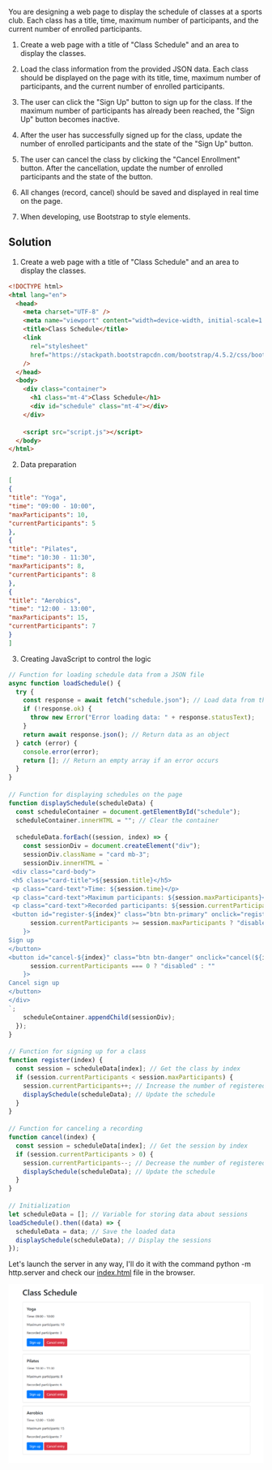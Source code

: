 You are designing a web page to display the schedule of classes at a sports club. Each class has a title, time, maximum number of participants, and the current number of enrolled participants.

1. Create a web page with a title of "Class Schedule" and an area to display the classes.

2. Load the class information from the provided JSON data. Each class should be displayed on the page with its title, time, maximum number of participants, and the current number of enrolled participants.

3. The user can click the "Sign Up" button to sign up for the class. If the maximum number of participants has already been reached, the "Sign Up" button becomes inactive.

4. After the user has successfully signed up for the class, update the number of enrolled participants and the state of the "Sign Up" button.

5. The user can cancel the class by clicking the "Cancel Enrollment" button. After the cancellation, update the number of enrolled participants and the state of the button.

6. All changes (record, cancel) should be saved and displayed in real time on the page.

7. When developing, use Bootstrap to style elements.

## Solution

1. Create a web page with a title of "Class Schedule" and an area to display the classes.

```html
<!DOCTYPE html>
<html lang="en">
  <head>
    <meta charset="UTF-8" />
    <meta name="viewport" content="width=device-width, initial-scale=1.0" />
    <title>Class Schedule</title>
    <link
      rel="stylesheet"
      href="https://stackpath.bootstrapcdn.com/bootstrap/4.5.2/css/bootstrap.min.css"
    />
  </head>
  <body>
    <div class="container">
      <h1 class="mt-4">Class Schedule</h1>
      <div id="schedule" class="mt-4"></div>
    </div>

    <script src="script.js"></script>
  </body>
</html>
```

2. Data preparation

```Json
[
{
"title": "Yoga",
"time": "09:00 - 10:00",
"maxParticipants": 10,
"currentParticipants": 5
},
{
"title": "Pilates",
"time": "10:30 - 11:30",
"maxParticipants": 8,
"currentParticipants": 8
},
{
"title": "Aerobics",
"time": "12:00 - 13:00",
"maxParticipants": 15,
"currentParticipants": 7
}
]
```

3. Creating JavaScript to control the logic

```javascript
// Function for loading schedule data from a JSON file
async function loadSchedule() {
  try {
    const response = await fetch("schedule.json"); // Load data from the file
    if (!response.ok) {
      throw new Error("Error loading data: " + response.statusText);
    }
    return await response.json(); // Return data as an object
  } catch (error) {
    console.error(error);
    return []; // Return an empty array if an error occurs
  }
}

// Function for displaying schedules on the page
function displaySchedule(scheduleData) {
  const scheduleContainer = document.getElementById("schedule");
  scheduleContainer.innerHTML = ""; // Clear the container

  scheduleData.forEach((session, index) => {
    const sessionDiv = document.createElement("div");
    sessionDiv.className = "card mb-3";
    sessionDiv.innerHTML = `
 <div class="card-body">
 <h5 class="card-title">${session.title}</h5>
 <p class="card-text">Time: ${session.time}</p>
 <p class="card-text">Maximum participants: ${session.maxParticipants}</p>
 <p class="card-text">Recorded participants: ${session.currentParticipants}</p>
 <button id="register-${index}" class="btn btn-primary" onclick="register(${index})" ${
      session.currentParticipants >= session.maxParticipants ? "disabled" : ""
    }>
Sign up
</button>
<button id="cancel-${index}" class="btn btn-danger" onclick="cancel(${index})" ${
      session.currentParticipants === 0 ? "disabled" : ""
    }>
Cancel sign up
</button>
</div>
`;
    scheduleContainer.appendChild(sessionDiv);
  });
}

// Function for signing up for a class
function register(index) {
  const session = scheduleData[index]; // Get the class by index
  if (session.currentParticipants < session.maxParticipants) {
    session.currentParticipants++; // Increase the number of registered participants
    displaySchedule(scheduleData); // Update the schedule
  }
}

// Function for canceling a recording
function cancel(index) {
  const session = scheduleData[index]; // Get the session by index
  if (session.currentParticipants > 0) {
    session.currentParticipants--; // Decrease the number of registered participants
    displaySchedule(scheduleData); // Update the schedule
  }
}

// Initialization
let scheduleData = []; // Variable for storing data about sessions
loadSchedule().then((data) => {
  scheduleData = data; // Save the loaded data
  displaySchedule(scheduleData); // Display the sessions
});
```

Let's launch the server in any way, I'll do it with the command python -m http.server and check our [index.html](./index.html) file in the browser.

![schedule](./img/schedule.png)
